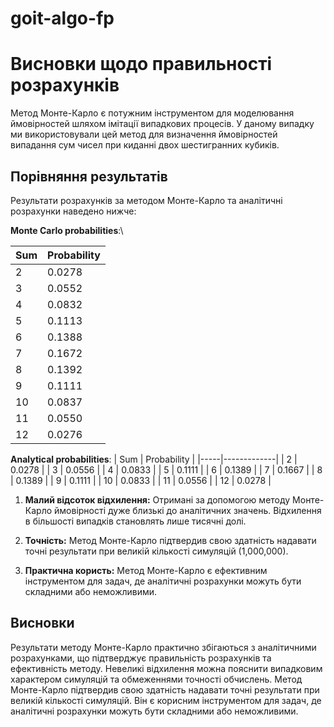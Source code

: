 # goit-algo-fp
 
# Висновки щодо правильності розрахунків
Метод Монте-Карло є потужним інструментом для моделювання ймовірностей шляхом імітації випадкових процесів. У даному випадку ми використовували цей метод для визначення ймовірностей випадання сум чисел при киданні двох шестигранних кубиків.

## Порівняння результатів
Результати розрахунків за методом Монте-Карло та аналітичні розрахунки наведено нижче:

**Monte Carlo probabilities**:\

| Sum | Probability |
|-----|-------------|
| 2   | 0.0278      |
| 3   | 0.0552      |
| 4   | 0.0832      |
| 5   | 0.1113      |
| 6   | 0.1388      |
| 7   | 0.1672      |
| 8   | 0.1392      |
| 9   | 0.1111      |
| 10  | 0.0837      |
| 11  | 0.0550      |
| 12  | 0.0276      |


**Analytical probabilities**:
| Sum | Probability |
|-----|-------------|
| 2   | 0.0278      |
| 3   | 0.0556      |
| 4   | 0.0833      |
| 5   | 0.1111      |
| 6   | 0.1389      |
| 7   | 0.1667      |
| 8   | 0.1389      |
| 9   | 0.1111      |
| 10  | 0.0833      |
| 11  | 0.0556      |
| 12  | 0.0278      |

1. **Малий відсоток відхилення:** Отримані за допомогою методу Монте-Карло ймовірності дуже близькі до аналітичних значень. Відхилення в більшості випадків становлять лише тисячні долі.

2. **Точність:** Метод Монте-Карло підтвердив свою здатність надавати точні результати при великій кількості симуляцій (1,000,000).

3. **Практична користь:** Метод Монте-Карло є ефективним інструментом для задач, де аналітичні розрахунки можуть бути складними або неможливими.

## Висновки
Результати методу Монте-Карло практично збігаються з аналітичними розрахунками, що підтверджує правильність розрахунків та ефективність методу. Невеликі відхилення можна пояснити випадковим характером симуляцій та обмеженнями точності обчислень. Метод Монте-Карло підтвердив свою здатність надавати точні результати при великій кількості симуляцій. Він є корисним інструментом для задач, де аналітичні розрахунки можуть бути складними або неможливими.